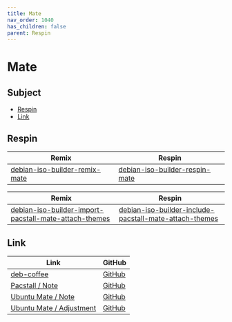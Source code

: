 ```yaml
---
title: Mate
nav_order: 1040
has_children: false
parent: Respin
---
```



# Mate




## Subject

* [Respin](#respin)
* [Link](#link)



## Respin

| Remix  | Respin |
| ------ | ------ |
| [debian-iso-builder-remix-mate](https://github.com/samwhelp/debian-iso-builder-remix-mate) | [debian-iso-builder-respin-mate](https://github.com/samwhelp/debian-iso-builder-respin-mate) |


| Remix  | Respin |
| ------ | ------ |
| [debian-iso-builder-import-pacstall-mate-attach-themes](https://github.com/samwhelp/debian-iso-builder-import-pacstall-mate-attach-themes) | [debian-iso-builder-include-pacstall-mate-attach-themes](https://github.com/samwhelp/debian-iso-builder-include-pacstall-mate-attach-themes) |




## Link

| Link | GitHub |
| ---- | ------ |
| [deb-coffee](https://samwhelp.github.io/deb-coffee/) | [GitHub](https://github.com/samwhelp/deb-coffee) |
| [Pacstall / Note](https://samwhelp.github.io/note-about-pacstall/) | [GitHub](https://github.com/samwhelp/note-about-pacstall) |
| [Ubuntu Mate / Note](https://samwhelp.github.io/note-about-debian-mate/) | [GitHub](https://github.com/samwhelp/note-about-debian-mate) |
| [Ubuntu Mate / Adjustment](https://samwhelp.github.io/debian-mate-adjustment/) | [GitHub](https://github.com/samwhelp/debian-mate-adjustment) |
